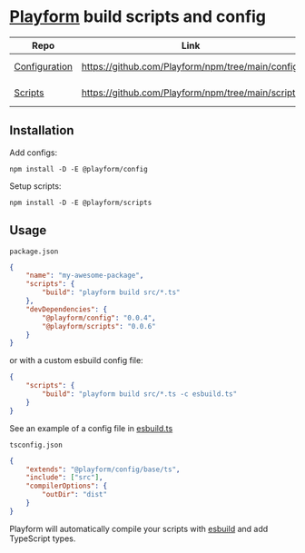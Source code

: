 # [Playform] build scripts and config

| Repo            | Link                                              | Version                                                                                                                             |
| --------------- | ------------------------------------------------- | ----------------------------------------------------------------------------------------------------------------------------------- |
| [Configuration] | https://github.com/Playform/npm/tree/main/config  | [![npm (scoped)](https://img.shields.io/npm/v/@playform/config?color=black&label=%20&logo=npm&logoColor=black)][@playform/config]   |
| [Scripts]       | https://github.com/Playform/npm/tree/main/scripts | [![npm (scoped)](https://img.shields.io/npm/v/@playform/scripts?color=black&label=%20&logo=npm&logoColor=black)][@playform/scripts] |

## Installation

Add configs:

`npm install -D -E @playform/config`

Setup scripts:

`npm install -D -E @playform/scripts`

## Usage

`package.json`

```json
{
	"name": "my-awesome-package",
	"scripts": {
		"build": "playform build src/*.ts"
	},
	"devDependencies": {
		"@playform/config": "0.0.4",
		"@playform/scripts": "0.0.6"
	}
}
```

or with a custom esbuild config file:

```json
{
	"scripts": {
		"build": "playform build src/*.ts -c esbuild.ts"
	}
}
```

See an example of a config file in [esbuild.ts](scripts/src/config/esbuild.ts)

`tsconfig.json`

```json
{
	"extends": "@playform/config/base/ts",
	"include": ["src"],
	"compilerOptions": {
		"outDir": "dist"
	}
}
```

Playform will automatically compile your scripts with [esbuild] and add
TypeScript types.

[@playform/config]: https://npmjs.org/@playform/config
[@playform/scripts]: https://npmjs.org/@playform/scripts
[configuration]: https://github.com/Playform/npm/tree/main/config
[scripts]: https://github.com/Playform/npm/tree/main/scripts
[playform]: https://playform.cloud
[esbuild]: https://npmjs.org/esbuild
